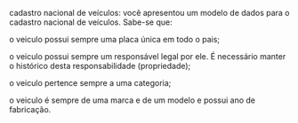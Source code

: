 cadastro nacional de veículos: você apresentou um modelo de dados para o cadastro nacional de veículos. Sabe-se que:

o veiculo possui sempre uma placa única em todo o pais;

o veiculo possui sempre um responsável legal por ele. É necessário manter o histórico desta responsabilidade (propriedade);

o veiculo pertence sempre a uma categoria;

o veiculo é sempre de uma marca e de um modelo e possui ano de fabricação.
